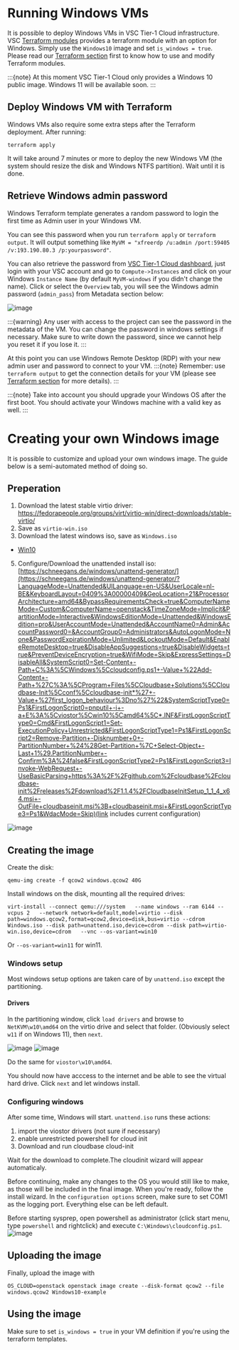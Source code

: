 # Running Windows VMs

It is possible to deploy Windows VMs in VSC Tier-1 Cloud infrastructure.
VSC [Terraform modules](terraform.md#terraform-modules) 
provides a terraform module with an option for Windows. Simply use the `Windows10` image and set `is_windows = true`. Please read our
[Terraform section](terraform.md#terraform-modules) first to know how to use and modify
Terraform modules.

:::{note}
At this moment VSC Tier-1 Cloud only provides a Windows 10 public image.
Windows 11 will be available soon.
:::

## Deploy Windows VM with Terraform

Windows VMs also require some extra steps after the Terraform deployment. After running:

```shell
terraform apply
```
It will take around 7 minutes or more to deploy the new Windows VM (the system
should resize the disk and Windows NTFS partition). Wait until it is done.

## Retrieve Windows admin password

Windows Terraform template generates a random password to login the first time
as Admin user in your Windows VM. 

You can see this password when you run `terraform apply` or `terraform output`.
It will output something like `MyVM = "xfreerdp /u:admin /port:59405 /v:193.190.80.3 /p:yourpassword"`.

You can also retrieve the password from
[VSC Tier-1 Cloud dashboard](https://cloud.vscentrum.be), just login with your
VSC account and go to `Compute->Instances` and click on your Windows `Instance Name`
(by default `MyVM-windows` if you didn't change the name).
Click or select the `Overview` tab, you will see the Windows admin password
(`admin_pass`) from Metadata section below:

![image](img/windows_admin_pass.png)

:::{warning}
Any user with access to the project can see the password in the metadata of the VM. 
You can change the password in windows settings if necessary. Make sure to write down the password, since we cannot help you reset it if you lose it.
:::

At this point you can use Windows Remote Desktop (RDP) with your new admin user and password
to connect to your VM.
:::{note}
Remember: use `terraform output` to get the connection details for your VM
(please see [Terraform section](terraform.md) for more details).
:::

:::{note}
Take into account you should upgrade your Windows OS after the first boot.
You should activate your Windows machine with a valid key as well.
:::
# Creating your own Windows image
It is possible to customize and upload your own windows image. 
The guide below is a semi-automated method of doing so. 
## Preperation
1) Download the latest stable virtio driver:
https://fedorapeople.org/groups/virt/virtio-win/direct-downloads/stable-virtio/
3) Save as `virtio-win.iso`
4) Download the latest windows iso, save as `Windows.iso`
* [Win10](https://www.microsoft.com/en-us/software-download/windows10ISO)
5) Configure/Download the unattended install iso: [https://schneegans.de/windows/unattend-generator/](https://schneegans.de/windows/unattend-generator/?LanguageMode=Unattended&UILanguage=en-US&UserLocale=nl-BE&KeyboardLayout=0409%3A00000409&GeoLocation=21&ProcessorArchitecture=amd64&BypassRequirementsCheck=true&ComputerNameMode=Custom&ComputerName=openstack&TimeZoneMode=Implicit&PartitionMode=Interactive&WindowsEditionMode=Unattended&WindowsEdition=pro&UserAccountMode=Unattended&AccountName0=Admin&AccountPassword0=&AccountGroup0=Administrators&AutoLogonMode=None&PasswordExpirationMode=Unlimited&LockoutMode=Default&EnableRemoteDesktop=true&DisableAppSuggestions=true&DisableWidgets=true&PreventDeviceEncryption=true&WifiMode=Skip&ExpressSettings=DisableAll&SystemScript0=Set-Content+-Path+C%3A%5CWindows%5Ccloudconfig.ps1+-Value+%22Add-Content+-Path+%27C%3A%5CProgram+Files%5CCloudbase+Solutions%5CCloudbase-Init%5Cconf%5Ccloudbase-init*%27+-Value+%27first_logon_behaviour%3Dno%27%22&SystemScriptType0=Ps1&FirstLogonScript0=pnputil+-i+-a+E%3A%5Cviostor%5Cwin10%5Camd64%5C*.INF&FirstLogonScriptType0=Cmd&FirstLogonScript1=Set-ExecutionPolicy+Unrestricted&FirstLogonScriptType1=Ps1&FirstLogonScript2=Remove-Partition+-Disknumber+0+-PartitionNumber+%24%28Get-Partition+%7C+Select-Object+-Last+1%29.PartitionNumber+-Confirm%3A%24false&FirstLogonScriptType2=Ps1&FirstLogonScript3=Invoke-WebRequest+-UseBasicParsing+https%3A%2F%2Fgithub.com%2Fcloudbase%2Fcloudbase-init%2Freleases%2Fdownload%2F1.1.4%2FCloudbaseInitSetup_1_1_4_x64.msi+-OutFile+cloudbaseinit.msi%3B+cloudbaseinit.msi+&FirstLogonScriptType3=Ps1&WdacMode=Skip)(link includes current configuration)

![image](img/download_iso.png)

## Creating the image
Create the disk: 
```
qemu-img create -f qcow2 windows.qcow2 40G
```
Install windows on the disk, mounting all the required drives:
```
virt-install --connect qemu:///system   --name windows --ram 6144 --vcpus 2   --network network=default,model=virtio --disk path=windows.qcow2,format=qcow2,device=disk,bus=virtio --cdrom Windows.iso --disk path=unattend.iso,device=cdrom --disk path=virtio-win.iso,device=cdrom   --vnc --os-variant=win10
```
Or `--os-variant=win11` for win11.

### Windows setup
Most windows setup options are taken care of by `unattend.iso` except the partitioning. 
#### Drivers
In the partitioning window, click `load drivers` and browse to `NetKVM\w10\amd64` on the virtio drive and select that folder. (Obviously select `w11` if on Windows 11), then `next`.

![image](img/load_driver.png)
![image](img/load_net.png)

Do the same for `viostor\w10\amd64`. 

You should now have acccess to the internet and be able to see the virtual hard drive. Click `next` and let windows install. 

### Configuring windows
After some time, Windows will start. `unattend.iso` runs these actions:
1) import the viostor drivers (not sure if necessary)
2) enable unrestricted powershell for cloud init
3) Download and run cloudbase cloud-init

Wait for the download to complete.The cloudinit wizard will appear automaticaly. 

Before continuing, make any changes to the OS you would still like to make, as those will be included in the final image. 
When you're ready, follow the install wizard. In the `configuration options` screen, make sure to set COM1 as the logging port. Everything else can be left default.

Before starting sysprep, open powershell as administrator (click start menu, type `powershell` and rightclick) and execute `C:\Windows\cloudconfig.ps1`.
![image](img/powershell_admin.png)

## Uploading the image
Finally, upload the image with 
```
OS_CLOUD=openstack openstack image create --disk-format qcow2 --file windows.qcow2 Windows10-example

```

## Using the image
Make sure to set `is_windows = true` in your VM definition if you're using the terraform templates.